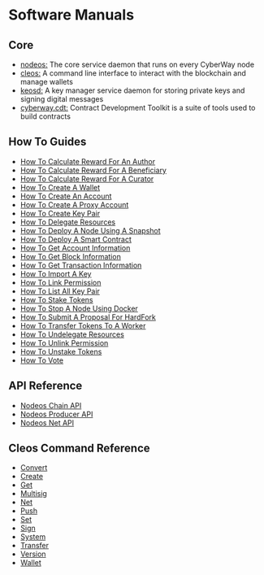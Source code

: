 # Software Manuals

## Core
 * [nodeos:](/software_manuals/core/nodeos.md) The core service daemon that runs on every CyberWay node
 * [cleos:](/software_manuals/core/cleos.md) A command line interface to interact with the blockchain and manage wallets
 * [keosd:](/software_manuals/core/keosd.md) A key manager service daemon for storing private keys and signing digital messages
 * [cyberway.cdt:](https://doxygen-cdt.cyberway.io) Contract Development Toolkit is a suite of tools used to build contracts

## How To Guides
 * [How To Calculate Reward For An Author](/software_manuals/how_to_guides/calculate_reward_for_author.md)
 * [How To Calculate Reward For A Beneficiary](/software_manuals/how_to_guides/calculate_reward_for_beneficiary.md)
 * [How To Calculate Reward For A Curator](/software_manuals/how_to_guides/calculate_reward_for_curator.md)
 * [How To Create A Wallet](/software_manuals/how_to_guides/create_wallet.md)
 * [How To Create An Account](/software_manuals/how_to_guides/create_account.md)
 * [How To Create A Proxy Account](/software_manuals/how_to_guides/create_proxy_account.md)
 * [How To Create Key Pair](/software_manuals/how_to_guides/create_key_pair.md)
 * [How To Delegate Resources](/software_manuals/how_to_guides/delegate_resources.md)
 * [How To Deploy A Node Using A Snapshot](/software_manuals/how_to_guides/deploy_node_using_snapshot.md)
 * [How To Deploy A Smart Contract](/software_manuals/how_to_guides/deploy_smart_contract.md)
 * [How To Get Account Information](/software_manuals/how_to_guides/get_account_information.md)
 * [How To Get Block Information](/software_manuals/how_to_guides/get_block_information.md)
 * [How To Get Transaction Information](/software_manuals/how_to_guides/get_transaction_information.md)
 * [How To Import A Key](/software_manuals/how_to_guides/import_key.md)
 * [How To Link Permission](/software_manuals/how_to_guides/link_permission.md)
 * [How To List All Key Pair](/software_manuals/how_to_guides/list_all_key_pair.md)
 * [How To Stake Tokens](/software_manuals/how_to_guides/stake_tokens.md)
 * [How To Stop A Node Using Docker](/software_manuals/how_to_guides/stop_node_using_docker.md)
 * [How To Submit A Proposal For HardFork](/software_manuals/how_to_guides/submit_proposal_for_hardfork.md)
 * [How To Transfer Tokens To A Worker](/software_manuals/how_to_guides/transfer_tokens_to_worker.md)
 * [How To Undelegate Resources](/software_manuals/how_to_guides/undelegate_resources.md)
 * [How To Unlink Permission](/software_manuals/how_to_guides/unlink_permission.md)
 * [How To Unstake Tokens](/software_manuals/how_to_guides/unstake_tokens.md)
 * [How To Vote](/software_manuals/how_to_guides/vote.md)

## API Reference
 * [Nodeos Chain API](/software_manuals/api_reference/nodeos_chain_api.md)
 * [Nodeos Producer API](/software_manuals/api_reference/nodeos_producer_api.md)
 * [Nodeos Net API](/software_manuals/api_reference/nodeos_net_api.md)

## Cleos Command Reference
 * [Convert](/software_manuals/command_reference/convert.md)
 * [Create](/software_manuals/command_reference/create.md)
 * [Get](/software_manuals/command_reference/get.md)
 * [Multisig](/software_manuals/command_reference/multisig.md)
 * [Net](/software_manuals/command_reference/net.md)
 * [Push](/software_manuals/command_reference/push.md)
 * [Set](/software_manuals/command_reference/set.md)
 * [Sign](/software_manuals/command_reference/sign.md)
 * [System](/software_manuals/command_reference/system.md)
 * [Transfer](/software_manuals/command_reference/transfer.md)
 * [Version](/software_manuals/command_reference/version.md)
 * [Wallet](/software_manuals/command_reference/wallet.md)
